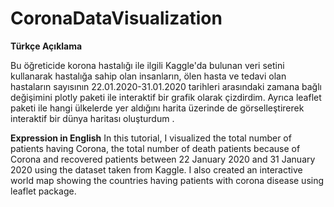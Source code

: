 # CoronaDataVisualization

**Türkçe Açıklama**

Bu öğreticide korona hastalığı ile ilgili Kaggle'da bulunan veri setini kullanarak hastalığa sahip olan insanların, ölen hasta ve tedavi olan hastaların sayısının 22.01.2020-31.01.2020 tarihleri arasındaki zamana bağlı değişimini plotly paketi ile interaktif bir grafik olarak çizdirdim. Ayrıca leaflet paketi ile hangi ülkelerde yer aldığını harita üzerinde de görselleştirerek interaktif bir dünya haritası oluşturdum .


**Expression in English**
In this tutorial, I visualized the total number of patients having Corona, the total number of death patients because of Corona and recovered patients between 22 January 2020 and 31 January 2020 using the dataset taken from Kaggle. I also created an interactive world map showing the countries having patients with corona disease using leaflet package.
